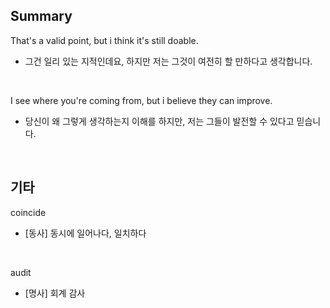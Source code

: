 ## Summary

That's a valid point, but i think it's still doable.
- 그건 일리 있는 지적인데요, 하지만 저는 그것이 여전히 할 만하다고 생각합니다.

<br>

I see where you're coming from, but i believe they can improve.
- 당신이 왜 그렇게 생각하는지 이해를 하지만, 저는 그들이 발전할 수 있다고 믿습니다.

<br>

## 기타

coincide
- [동사] 동시에 일어나다, 일치하다

<br>

audit
- [명사] 회계 감사
